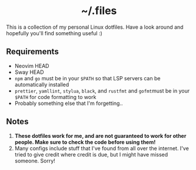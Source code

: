 <h1 align="center">~/.files</h1>

This is a collection of my personal Linux dotfiles. Have a look around and hopefully you'll find something useful :)

## Requirements

+ Neovim HEAD
+ Sway HEAD
+ `npm` and `go` must be in your `$PATH` so that LSP servers can be automatically installed
+ `prettier`, `yamllint`, `stylua`, `black`, and `rustfmt` and `gofmt`must be in your `$PATH` for code formatting to work
+ Probably something else that I'm forgetting..

## Notes

1. **These dotfiles work for me, and are not guaranteed to work for other people. Make sure to check the code before using them!**
2. Many configs include stuff that I've found from all over the internet. I've tried to give credit where credit is due, but I might have missed someone. Sorry!
